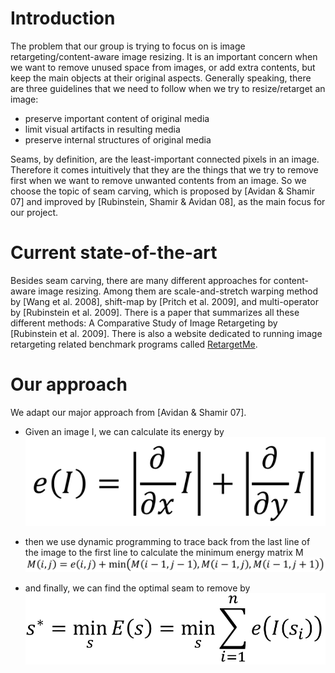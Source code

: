 # Introduction
The problem that our group is trying to focus on is image retargeting/content-aware image resizing. It is an important concern when we want to remove unused space from images, or add extra contents, but keep the main objects at their original aspects. Generally speaking, there are three guidelines that we need to follow when we try to resize/retarget an image:
- preserve important content of original media
- limit visual artifacts in resulting media
- preserve internal structures of original media

Seams, by definition, are the least-important connected pixels in an image. Therefore it comes intuitively that they are the things that we try to remove first when we want to remove unwanted contents from an image. So we choose the topic of seam carving, which is proposed by [Avidan & Shamir 07] and improved by [Rubinstein, Shamir & Avidan 08], as the main focus for our project.

# Current state-of-the-art
Besides seam carving, there are many different approaches for content-aware image resizing. Among them are scale-and-stretch warping method by [Wang et al. 2008], shift-map by [Pritch et al. 2009], and multi-operator by [Rubinstein et al. 2009]. There is a paper that summarizes all these different methods: A Comparative Study of Image Retargeting by [Rubinstein et al. 2009]. There is also a website dedicated to running image retargeting related benchmark programs called [RetargetMe](http://people.csail.mit.edu/mrub/retargetme/).

# Our approach
We adapt our major approach from [Avidan & Shamir 07].
- Given an image I, we can calculate its energy by ![](misc/energyfunction.png)

- then we use dynamic programming to trace back from the last line of the image to the first line to calculate the minimum energy matrix M ![](misc/dynamicprogramming.png)

- and finally, we can find the optimal seam to remove by ![](misc/optimalseam.png)
